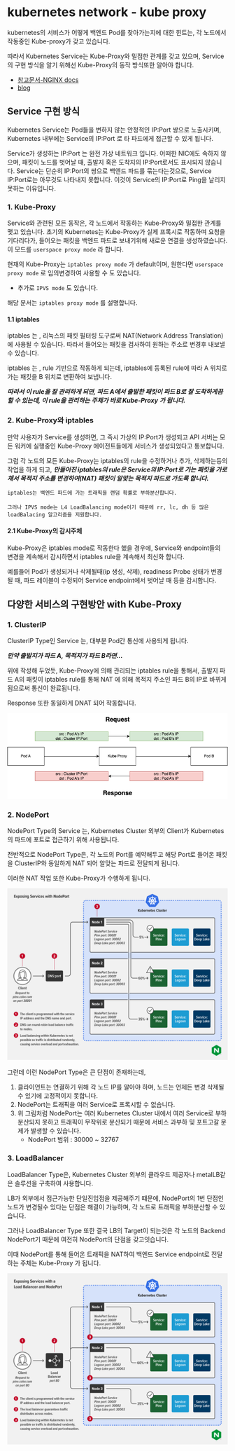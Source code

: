 # kubernetes network - kube proxy
kubernetes의 서비스가 어떻게 백엔드 Pod를 찾아가는지에 대한 힌트는, 각 노드에서 작동중인 Kube-proxy가 갖고 있습니다.

따라서 Kubernetes Service는 Kube-Proxy와 밀접한 관계를 갖고 있으며, Service의 구현 방식을 알기 위해선 Kube-Proxy의 동작 방식또한 알아야 합니다.

- [참고문서-NGINX docs](https://nginx.com/blog/kubernetes-networking-101/)
- [blog](https://computing-jhson.tistory.com/107)

## Service 구현 방식
Kubernetes Service는 Pod들을 변하지 않는 안정적인 IP:Port 쌍으로 노출시키며, Kubernetes 내부에는 Service의 IP:Port 로 타 파드에게 접근할 수 있게 됩니다.

Service가 생성하는 IP:Port 는 완전 가상 네트워크 입니다. 어떠한 NIC에도 속하지 않으며, 패킷이 노드를 벗어날 때, 출발지 혹은 도착지의 IP:Port로서도 표시되지 않습니다. Service는 단순히 IP:Port의 쌍으로 백엔드 파드를 묶는다는것으로, Service IP:Port로는 아무것도 나타내지 못합니다. 이것이 Service의 IP:Port로 Ping을 날리지 못하는 이유입니다.

### 1. Kube-Proxy
Service와 관련된 모든 동작은, 각 노드에서 작동하는 Kube-Proxy와 밀접한 관계를 맺고 있습니다. 초기의 Kubernetes는 Kube-Proxy가 실제 프록시로 작동하며 요청을 기다리다가, 들어오는 패킷을 백엔드 파드로 보내기위해 새로운 연결을 생성하였습니다. 이 모드를 ```userspace proxy mode``` 라 합니다. 

현재의 Kube-Proxy는 ```iptables proxy mode``` 가 default이며, 원한다면 ```userspace proxy mode``` 로 임의변경하여 사용할 수 도 있습니다.
- 추가로 ```IPVS mode``` 도 있습니다.

해당 문서는 ```iptables proxy mode``` 를 설명합니다.

#### 1.1 iptables
iptables 는 , 리눅스의 패킷 필터링 도구로써 NAT(Network Address Translation) 에 사용될 수 있습니다. 따라서 들어오는 패킷을 검사하여 원하는 주소로 변경후 내보낼 수 있습니다.

iptables 는 , rule 기반으로 작동하게 되는데, iptables에 등록된 rule에 따라 A 위치로 가는 패킷을 B 위치로 변환하여 보냅니다.

***따라서 이 rule을 잘 관리하게 되면, 파드 A에서 출발한 패킷이 파드 B로 잘 도착하게끔 할 수 있는데, 이 rule을 관리하는 주체가 바로 Kube-Proxy 가 됩니다.***

### 2. Kube-Proxy와 iptables
만약 사용자가 Service를 생성하면, 그 즉시 가상의 IP:Port가 생성되고 API 서버는 모든 워커에 실행중인 Kube-Proxy 에이전트들에게 서비스가 생성되었다고 통보합니다.

그럼 각 노드의 모든 Kube-Proxy는 iptables의 rule을 수정하거나 추가, 삭제하는등의 작업을 하게 되고, ***만들어진 iptables의 rule은 Service의 IP:Port로 가는 패킷을 가로채서 목적지 주소를 변경하여(NAT) 패킷이 알맞는 목적지 파드로 가도록 합니다.***

    iptables는 백엔드 파드에 가는 트래픽을 랜덤 확률로 부하분산합니다. 
    
    그러나 IPVS mode는 L4 LoadBalancing mode이기 때문에 rr, lc, dh 등 많은 loadBalacing 알고리즘을 지원합니다.

#### 2.1 Kube-Proxy의 감시주체
Kube-Proxy은 iptables mode로 작동한다 했을 경우에, Service와 endpoint들의 변경을 계속해서 감시하면서 iptables rule을 계속해서 최신화 합니다.

예를들어 Pod가 생성되거나 삭제될때(ip 생성, 삭제), readiness Probe 상태가 변경될 때, 파드 레이블이 수정되어 Service endpoint에서 벗어날 때 등을 감시합니다.

## 다양한 서비스의 구현방안 with Kube-Proxy
### 1. ClusterIP
ClusterIP Type인 Service 는, 대부분 Pod간 통신에 사용되게 됩니다.

***만약 출발지가 파드 A, 목적지가 파드 B라면...***

위에 작성해 두었듯, Kube-Proxy에 의해 관리되는 iptables rule을 통해서, 출발지 파드 A의 패킷이 iptables rule를 통해 NAT 에 의해 목적지 주소인 파드 B의 IP로 바뀌게 됨으로써 통신이 완료됩니다.

Response 또한 동일하게 DNAT 되어 작동합니다.

![ClusterIP.png](../Images/ClusterIP.png)

### 2. NodePort
NodePort Type의 Service 는, Kubernetes Cluster 외부의 Client가 Kubernetes의 파드에 포트로 접근하기 위해 사용됩니다.

전반적으로 NodePort Type은, 각 노드의 Port를 예약해두고 해당 Port로 들어온 패킷을 ClusterIP와 동일하게 NAT 되어 알맞는 파드로 전달되게 됩니다.

이러한 NAT 작업 또한 Kube-Proxy가 수행하게 됩니다.

![NodePort](../Images/NodePort.png)

그런데 이런 NodePort Type은 큰 단점이 존재하는데,

1. 클라이언트는 연결하기 위해 각 노드 IP를 알아야 하며, 노드는 언제든 변경 삭제될 수 있기에 고정적이지 못합니다.
2. NodePort는 트래픽을 여러 Service로 프록시할 수 없습니다.
3. 위 그림처럼 NodePort는 여러 Kubernetes Cluster 내에서 여러 Service로 부하분산되지 못하고 트래픽이 무작위로 분산되기 때문에 서비스 과부하 및 포트고갈 문제가 발생할 수 있습니다.
    - NodePort 범위 : 30000 ~ 32767

### 3. LoadBalancer
LoadBalancer Type은, Kubernetes Cluster 외부의 클라우드 제공자나 metalLB같은 솔루션을 구축하여 사용합니다.

LB가 외부에서 접근가능한 단일진입점을 제공해주기 떄문에, NodePort의 1번 단점인 노드가 변경될수 있다는 단점은 해결이 가능하며, 각 노드로 트래픽을 부하분산할 수 있습니다.

그러나 LoadBalancer Type 또한 결국 LB의 Target이 되는것은 각 노드의 Backend NodePort기 때문에 여전히 NodePort의 단점을 갖고잇습니다.

이때 NodePort를 통해 들어온 트래픽을 NAT하여 백엔드 Service endpoint로 전달하는 주체는 Kube-Proxy 가 됩니다.

![LB_type.png](../Images/LB_type.png)